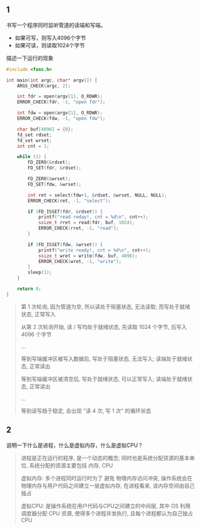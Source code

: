 ## 1

书写一个程序同时监听管道的读端和写端。

- 如果可写，则写入4096个字节
- 如果可读，则读取1024个字节

描述一下运行的现象

```c
#include <func.h>

int main(int argc, char* argv[]) {
    ARGS_CHECK(argc, 2);

    int fdr = open(argv[1], O_RDWR);
    ERROR_CHECK(fdr, -1, "open fdr");

    int fdw = open(argv[1], O_RDWR);
    ERROR_CHECK(fdw, -1, "open fdw");

    char buf[4096] = {0};
    fd_set rdset;
    fd_set wrset;
    int cnt = 1;

    while (1) {
        FD_ZERO(&rdset);
        FD_SET(fdr, &rdset);

        FD_ZERO(&wrset);
        FD_SET(fdw, &wrset);

        int ret = select(fdw+1, &rdset, &wrset, NULL, NULL);
        ERROR_CHECK(ret, -1, "select");

        if (FD_ISSET(fdr, &rdset)) {
            printf("read reday!, cnt = %d\n", cnt++);
            ssize_t rret = read(fdr, buf, 1024);
            ERROR_CHECK(rret, -1, "read");
        }

        if (FD_ISSET(fdw, &wrset)) {
            printf("write ready!, cnt = %d\n", cnt++);
            ssize_t wret = write(fdw, buf, 4096);
            ERROR_CHECK(wret, -1, "write");
        }
        sleep(1);
    }

    return 0;
}
```





> 第 1 次轮询, 因为管道为空, 所以读处于阻塞状态, 无法读取; 而写处于就绪状态, 正常写入
>
> 从第 2 次轮询开始, 读 / 写均处于就绪状态, 先读取 1024 个字节, 后写入4096 个字节
>
> ...
>
> 等到写端缓冲区被写入数据后, 写处于阻塞状态, 无法写入; 读端处于就绪状态, 正常读出
>
> 等到写端缓冲区被清空后, 写处于就绪状态, 可以正常写入; 读端处于就绪状态, 正常读出
>
> ...
>
> 等到读写趋于稳定, 会出现 "读 4 次, 写 1 次" 的循环状态





## 2

说明一下什么是进程，什么是虚拟内存，什么是虚拟CPU？

> 进程是正在运行的程序, 是一个动态的概念; 同时也是系统分配资源的基本单位, 系统分配的资源主要包括 内存, CPU
>
>  
>
> 虚拟内存: 多个进程同时运行时为了 避免 物理内存访问冲突, 操作系统会在物理内存与用户代码之间建立一层虚拟内存,  在进程看来, 该内存空间由自己独占
>
>  
>
> 虚拟CPU: 是操作系统在用户代码与CPU之间建立的中间层, 其中 OS 利用调度器分配 CPU 资源, 使得多个进程并发执行, 且每个进程都认为自己独占 CPU 





